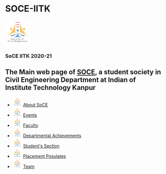 # SOCE-IITK

<code><img height="80" src = "assets/soce_logo.png"></code>

### SoCE IITK 2020-21
## The Main web page of [SOCE](https://soce-iitk.github.io/soce/), a student society in Civil Engineering Department at Indian of Institute Technology Kanpur

-   <code><img height="30" src = "assets/soce_logo.png"></code> [About SoCE](sections/about/)
-   <code><img height="30" src = "assets/soce_logo.png"></code> [Events](sections/events/)
-   <code><img height="30" src = "assets/soce_logo.png"></code> [Faculty](sections/faculty/)
-   <code><img height="30" src = "assets/soce_logo.png"></code> [Departmental Achievements](sections/departmental%20achievements/)
-   <code><img height="30" src = "assets/soce_logo.png"></code> [Student's Section](sections/student's%20section/)
-   <code><img height="30" src = "assets/soce_logo.png"></code> [Placement Posulates](sections/placement-posulates/)
-   <code><img height="30" src = "assets/soce_logo.png"></code> [Team](sections/team/)

<code>
  <!---General_Instructions_on_Github_Pages--- ## Welcome to GitHub Pages

You can use the [editor on GitHub](https://github.com/SOCE-IITK/soce/edit/master/README.md) to maintain and preview the content for your website in Markdown files.

Whenever you commit to this repository, GitHub Pages will run [Jekyll](https://jekyllrb.com/) to rebuild the pages in your site, from the content in your Markdown files.

### Markdown

Markdown is a lightweight and easy-to-use syntax for styling your writing. It includes conventions for

```markdown
Syntax highlighted code block

# Header 1
## Header 2
### Header 3

- Bulleted
- List

1. Numbered
2. List

**Bold** and _Italic_ and `Code` text

[Link](url) and ![Image](src)
```

For more details see [GitHub Flavored Markdown](https://guides.github.com/features/mastering-markdown/).

### Jekyll Themes

Your Pages site will use the layout and styles from the Jekyll theme you have selected in your [repository settings](https://github.com/SOCE-IITK/soce/settings). The name of this theme is saved in the Jekyll `_config.yml` configuration file.

### Support or Contact

Having trouble with Pages? Check out our [documentation](https://docs.github.com/categories/github-pages-basics/) or [contact support](https://github.com/contact) and we’ll help you sort it out

\----></code>
